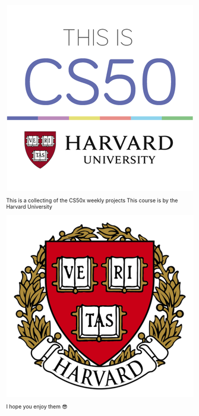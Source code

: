 
<p align="center">
  <img src="https://raw.githubusercontent.com/sarasoll/CS50x/main/cs50-1.png" />
</p>

This is a collecting of the CS50x weekly projects
This course is by the Harvard University

<p align="center">
  <img src="https://raw.githubusercontent.com/sarasoll/CS50x/main/harvard-logo-transparent.png" />
</p>

I hope you enjoy them  😎
